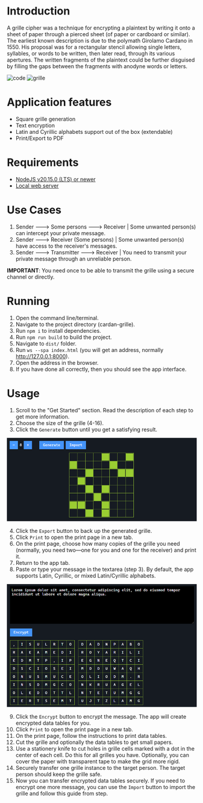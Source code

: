 # Introduction

A grille cipher was a technique for encrypting a plaintext by writing it onto a sheet of paper through a pierced sheet (of paper or cardboard or similar). The earliest known description is due to the polymath Girolamo Cardano in 1550. His proposal was for a rectangular stencil allowing single letters, syllables, or words to be written, then later read, through its various apertures. The written fragments of the plaintext could be further disguised by filling the gaps between the fragments with anodyne words or letters.

![code](https://upload.wikimedia.org/wikipedia/commons/8/8a/Tangiers1.png)
![grille](https://upload.wikimedia.org/wikipedia/commons/b/b9/Tangiers2.png)

# Application features

- Square grille generation
- Text encryption
- Latin and Cyrillic alphabets support out of the box (extendable)
- Print/Export to PDF

# Requirements

- [NodeJS v20.15.0 (LTS) or newer](https://nodejs.org/en/download/package-manager)
- [Local web server](https://www.npmjs.com/package/local-web-server)

# Use Cases

1. Sender ---> Some persons ---> Receiver | Some unwanted person(s) can intercept your private message.
2. Sender ---> Receiver (Some persons) | Some unwanted person(s) have access to the receiver's messages.
3. Sender ---> Transmitter ---> Receiver | You need to transmit your private message through an unreliable person.

**IMPORTANT**: You need once to be able to transmit the grille using a secure channel or directly.

# Running

1. Open the command line/terminal.
2. Navigate to the project directory (cardan-grille).
3. Run `npm i` to install dependencies.
4. Run `npm run build` to build the project.
5. Navigate to `dist/` folder.
6. Run `ws --spa index.html` (you will get an address, normally http://127.0.0.1:8000).
7. Open the address in the browser.
8. If you have done all correctly, then you should see the app interface.

# Usage

1. Scroll to the "Get Started" section. Read the description of each step to get more information.
2. Choose the size of the grille (4-16).
3. Click the `Generate` button until you get a satisfying result.

![grille generation](https://github.com/tastyteadev/cardan-grille/blob/main/screenshots/grille.png)

4. Click the `Export` button to back up the generated grille.
5. Click `Print` to open the print page in a new tab.
6. On the print page, choose how many copies of the grille you need (normally, you need two—one for you and one for the receiver) and print it.
7. Return to the app tab.
8. Paste or type your message in the textarea (step 3). By default, the app supports Latin, Cyrillic, or mixed Latin/Cyrillic alphabets.

![message encryption](https://github.com/tastyteadev/cardan-grille/blob/main/screenshots/encryption.png)

9. Click the `Encrypt` button to encrypt the message. The app will create encrypted data tables for you.
10. Click `Print` to open the print page in a new tab.
11. On the print page, follow the instructions to print data tables.
12. Cut the grille and optionally the data tables to get small papers.
13. Use a stationery knife to cut holes in grille cells marked with a dot in the center of each cell. Do this for all grilles you have. Optionally, you can cover the paper with transparent tape to make the grid more rigid.
14. Securely transfer one grille instance to the target person. The target person should keep the grille safe.
15. Now you can transfer encrypted data tables securely. If you need to encrypt one more message, you can use the `Import` button to import the grille and follow this guide from step.
